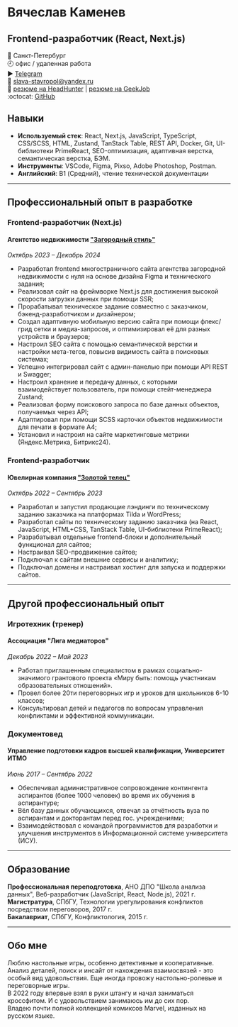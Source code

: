 # Вячеслав Каменев
## Frontend-разработчик (React, Next.js)

📍 Санкт-Петербург  
🕘 офис / удаленная работа  
▶️ [Telegram](https://t.me/kamen_raven)  
📧 [slava-stavropol@yandex.ru](mailto:slava-stavropol@yandex.ru)  
🔗 [резюме на HeadHunter](https://spb.hh.ru/resume/8580adaaff0dc15b800039ed1f764e41334b4b) | [резюме на GeekJob](https://gkjb.ru/gtpS)  
:octocat: [GitHub](https://github.com/kamen-raven)   


## Навыки
- **Используемый стек**:  React, Next.js, JavaScript, TypeScript, CSS/SCSS, HTML, Zustand, TanStack Table, REST API, Docker, Git, UI-библиотеки PrimeReact, SEO-оптимизация, адаптивная верстка, семантическая верстка, БЭМ.
- **Инструменты**: VSCode, Figma, Pixso, Adobe Photoshop, Postman.
- **Английский**: B1 (Средний), чтение технической документации  

---

## Профессиональный опыт в разработке  
### Frontend-разработчик (Next.js)  
#### Агентство недвижимости ["Загородный стиль"](https://zagorodst.ru/)  
*Октябрь 2023 – Декабрь 2024*  

- Разработал frontend многостраничного сайта агентства загородной недвижимости с нуля на основе дизайна Figma и технического задания;
- Реализовал сайт на фреймворке Next.js для достижения высокой скорости загрузки данных при помощи SSR;
- Прорабатывал техническое задание совместно с заказчиком, бэкенд-разработчиком и дизайнером;
- Создал адаптивную мобильную версию сайта при помощи флекс/грид сетки и медиа-запросов, и оптимизировал её для разных устройств и браузеров;
- Настроил SEO сайта с помощью семантической верстки и настройки мета-тегов, повысив видимость сайта в поисковых системах;
- Успешно интегрировал сайт с админ-панелью при помощи API REST и Swagger;
- Настроил хранение и передачу данных, с которыми взаимодействует пользователь, при помощи стейт-менеджера Zustand;
- Реализовал форму поискового запроса по базе данных объектов, получаемых через API;
- Адаптировал при помощи SCSS карточки объектов недвижимости для печати в формате А4;
- Установил и настроил на сайте маркетинговые метрики (Яндекс.Метрика, Битрикс24).


### Frontend-разработчик 
#### Ювелирная компания ["Золотой телец"](https://zolotoy-telets.ru/)
*Октябрь 2022 – Сентябрь 2023*  

- Разработал и запустил продающие лэндинги по техническому заданию заказчика на платформах Tilda и WordPress;
- Разработал сайты по техническому заданию заказчика (на React, JavaScript, HTML+CSS, TanStack Table, UI-библиотеки PrimeReact);
- Разрабатывал отдельные frontend-блоки и дополнительный функционал для сайтов;
- Настраивал SEO-продвижение сайтов;
- Подключал к сайтам внешние сервисы и аналитику;
- Подключал домены и настраивал хостинг для запуска и поддержки сайтов.

---

## Другой профессиональный опыт  
### Игротехник (тренер)  
#### Ассоциация "Лига медиаторов"
*Декабрь 2022 – Май 2023*  

- Работал приглашенным специалистом в рамках социально-значимого грантового проекта «Миру быть: помощь участникам образовательных отношений».
- Провел более 20ти переговорных игр и уроков для школьников 6-10 классов;
- Консультировал детей и педагогов по вопросам управления конфликтами и эффективной коммуникации.

### Документовед  
#### Управление подготовки кадров высшей квалификации, Университет ИТМО
*Июнь 2017 – Сентябрь 2022*  

- Обеспечивал административное сопровождение контингента аспирантов (более 1000 человек) во время их обучения в аспирантуре;
- Вёл базу данных обучающихся, отвечал за отчётность вуза по аспирантам и докторантам перед гос. учреждениями;
- Взаимодействовал с командой программистов для разработки и улучшения инструментов в Информационной системе университета (ИСУ).

---
## Образование
**Профессиональная переподготовка**, АНО ДПО "Школа анализа данных", Веб-разработчик (JavaScript, React, Node.js), 2021 г.  
**Магистратура**, СПбГУ, Технологии урегулирования конфликтов посредством переговоров, 2017 г.  
**Бакалавриат**, СПбГУ, Конфликтология, 2015 г.

---

## Обо мне
Люблю настольные игры, особенно детективные и кооперативные. Анализ деталей, поиск и инсайт от нахождения взаимосвязей - это особый вид удовольствия. Еще иногда провожу настольно-ролевые и переговорные игры.  
В 2022 году впервые взял в руки штангу и начал заниматься кроссфитом. И с удовольствием занимаюсь им до сих пор.  
Владею почти полной коллекцией комиксов Marvel, изданных на русском языке.
